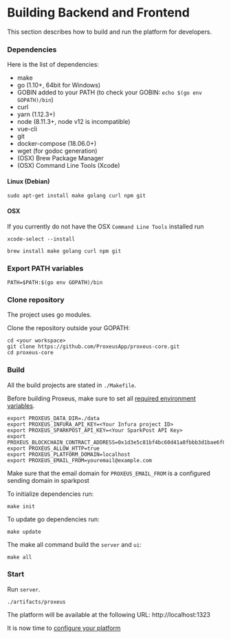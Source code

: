 # Building Backend and Frontend

This section describes how to build and run the platform for developers.

### Dependencies

Here is the list of dependencies:

+ make
+ go (1.10+, 64bit for Windows)
+ GOBIN added to your PATH (to check your GOBIN: `echo $(go env GOPATH)/bin`)
+ curl
+ yarn (1.12.3+)
+ node (8.11.3+, node v12 is incompatible)
+ vue-cli
+ git
+ docker-compose (18.06.0+)
+ wget (for godoc generation)
+ (OSX) Brew Package Manager
+ (OSX) Command Line Tools (Xcode)


#### Linux (Debian)

```
sudo apt-get install make golang curl npm git
```

#### OSX
If you currently do not have the OSX `Command Line Tools` installed run
```
xcode-select --install
```

```
brew install make golang curl npm git
```

### Export PATH variables
```
PATH=$PATH:$(go env GOPATH)/bin
```

### Clone repository
The project uses go modules.

Clone the repository outside your GOPATH:
```
cd <your workspace>
git clone https://github.com/ProxeusApp/proxeus-core.git
cd proxeus-core
```

### Build
All the build projects are stated in `./Makefile`.

Before building Proxeus, make sure to set all [required environment variables](../README.md#quick-start-with-docker).
```
export PROXEUS_DATA_DIR=./data
export PROXEUS_INFURA_API_KEY=<Your Infura project ID>
export PROXEUS_SPARKPOST_API_KEY=<Your SparkPost API Key>
export PROXEUS_BLOCKCHAIN_CONTRACT_ADDRESS=0x1d3e5c81bf4bc60d41a8fbbb3d1bae6f03a75f71
export PROXEUS_ALLOW_HTTP=true
export PROXEUS_PLATFORM_DOMAIN=localhost
export PROXEUS_EMAIL_FROM=youremail@example.com

```
Make sure that the email domain for `PROXEUS_EMAIL_FROM` is a configured sending domain in sparkpost

To initialize dependencies run:
```
make init
```

To update go dependencies run:
```
make update
```

The make all command build the `server` and `ui`:
```
make all
```

### Start

Run `server`.
```
./artifacts/proxeus
```

The platform will be available at the following URL: http://localhost:1323

It is now time to [configure your platform](configure.md)
